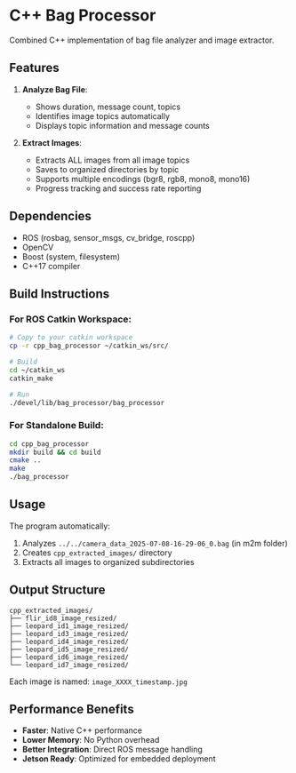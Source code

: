 # C++ Bag Processor

Combined C++ implementation of bag file analyzer and image extractor.

## Features

1. **Analyze Bag File**: 
   - Shows duration, message count, topics
   - Identifies image topics automatically
   - Displays topic information and message counts

2. **Extract Images**:
   - Extracts ALL images from all image topics
   - Saves to organized directories by topic
   - Supports multiple encodings (bgr8, rgb8, mono8, mono16)
   - Progress tracking and success rate reporting

## Dependencies

- ROS (rosbag, sensor_msgs, cv_bridge, roscpp)
- OpenCV
- Boost (system, filesystem)
- C++17 compiler

## Build Instructions

### For ROS Catkin Workspace:
```bash
# Copy to your catkin workspace
cp -r cpp_bag_processor ~/catkin_ws/src/

# Build
cd ~/catkin_ws
catkin_make

# Run
./devel/lib/bag_processor/bag_processor
```

### For Standalone Build:
```bash
cd cpp_bag_processor
mkdir build && cd build
cmake ..
make
./bag_processor
```

## Usage

The program automatically:
1. Analyzes `../../camera_data_2025-07-08-16-29-06_0.bag` (in m2m folder)
2. Creates `cpp_extracted_images/` directory
3. Extracts all images to organized subdirectories

## Output Structure

```
cpp_extracted_images/
├── flir_id8_image_resized/
├── leopard_id1_image_resized/
├── leopard_id3_image_resized/
├── leopard_id4_image_resized/
├── leopard_id5_image_resized/
├── leopard_id6_image_resized/
└── leopard_id7_image_resized/
```

Each image is named: `image_XXXX_timestamp.jpg`

## Performance Benefits

- **Faster**: Native C++ performance
- **Lower Memory**: No Python overhead
- **Better Integration**: Direct ROS message handling
- **Jetson Ready**: Optimized for embedded deployment